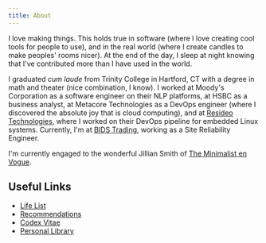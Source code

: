 ```yaml
---
title: About
---
```


I love making things. This holds true in software (where I love creating cool tools for people to use), and in the real world (where I create candles to make peoples' rooms nicer). At the end of the day, I sleep at night knowing that I've contributed more than I have used in the world.

I graduated _cum laude_ from Trinity College in Hartford, CT with a degree in math and theater (nice combination, I know). I worked at Moody's Corporation as a software engineer on their NLP platforms, at HSBC as a business analyst, at Metacore Technologies as a DevOps engineer (where I discovered the absolute joy that is cloud computing), and at [Resideo Technologies](https://www.resideo.com/us/en), where I worked on their DevOps pipeline for embedded Linux systems. Currently, I'm at [BIDS Trading](https://www.bidstrading.com/), working as a Site Reliability Engineer.

I'm currently engaged to the wonderful Jillian Smith of [The Minimalist en Vogue](https://minimalistenvogue.fashion.blog/).

## Useful Links

<!-- - Resume -->

- [Life List](/life-list)
- [Recommendations](/recommends)
- [Codex Vitae](/codex-vitae)
- [Personal Library](/library)
